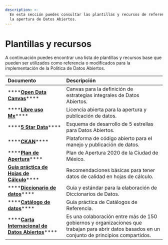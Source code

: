 ```yaml
---
description: >-
  En esta sección puedes consultar las plantillas y recursos de referencia para
  la apertura de Datos Abiertos.
---
```


# Plantillas y recursos

A continuación puedes encontrar una lista de plantillas y recursos base que pueden ser utilizados como referencia o modificados para la implementación de la Política de Datos Abiertos.

| Documento | Descripción |
| :--- | :--- |
| \*\*\*\*[**Open Data Canvas**](https://idatosabiertos.org/wp-content/uploads/2019/02/IL_CANVAS_01.jpg)\*\*\*\* | Canvas para la definición de estrategias integrales de Datos Abiertos. |
| \*\*\*\*[**Libre uso Mx**](https://datos.gob.mx/libreusomx)\*\*\*\* | Licencia abierta para la apertura y publicación de datos. |
| \*\*\*\*[**5 Star Data**](https://5stardata.info/es/)\*\*\*\* | Esquema de desarrollo de 5 estrellas para Datos Abiertos. |
| \*\*\*\*[**CKAN**](https://ckan.org/)\*\*\*\* | Plataforma de código abierto para el manejo y publicación de datos. |
| \*\*\*\*[**Plan de Apertura**](https://datos.cdmx.gob.mx/dataset/plan-de-apertura-2020)\*\*\*\* |  Plan de Apertura 2020 de la Ciudad de México. |
| [**Guía práctica de Hojas de Cálculo**](https://politicadedatos.cdmx.gob.mx/cultura/guias_hojas_calculo)\*\*\*\* | Recomendaciones básicas para tener datos de calidad en hojas de cálculo. |
| \*\*\*\*[**Diccionario de datos**](https://politicadedatos.cdmx.gob.mx/assets/ppts/guia_dicc.pdf)\*\*\*\* | Guía y estándar para la elaboración de Diccionarios de Datos. |
| \*\*\*\*[**Catálogo de datos**](https://politicadedatos.cdmx.gob.mx/assets/ppts/guia_cat.pdf)\*\*\*\* |  Guía práctica de Catálogos de Referencia. |
| \*\*\*\*[**Carta Internacional de Datos Abiertos**](https://opendatacharter.net/principles-es/)\*\*\*\* | Es una colaboración entre más de 150 gobiernos y organizaciones que trabajan para abrir datos basados en un conjunto de principios compartidos. |



